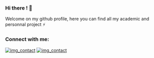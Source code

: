 ### Hi there ! 👋

Welcome on my github profile, here you can find all my academic and personnal project ⚡ 

### Connect with me:
[![img_contact](.\img\globe-light.svg)](www.linkedin.com/in/riviere-maxime#gh-light-mode-only)
[![img_contact](.\img\globe-light.svg)](www.linkedin.com/in/riviere-maxime#gh-dark-mode-only)

